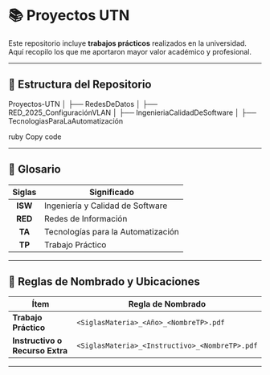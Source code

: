 # 📚 Proyectos UTN  

Este repositorio incluye **trabajos prácticos** realizados en la universidad.  
Aquí recopilo los que me aportaron mayor valor académico y profesional.  

---

## 📂 Estructura del Repositorio  

Proyectos-UTN
│
├── RedesDeDatos
│ ├── RED_2025_ConfiguraciónVLAN
│
├── IngenieriaCalidadDeSoftware
│
├── TecnologiasParaLaAutomatización

ruby
Copy code

---

## 📖 Glosario  

| **Siglas** | **Significado**                          |
|:----------:|------------------------------------------|
| **ISW**    | Ingeniería y Calidad de Software          |
| **RED**    | Redes de Información                     |
| **TA**     | Tecnologías para la Automatización        |
| **TP**     | Trabajo Práctico                         |

---

## 📝 Reglas de Nombrado y Ubicaciones  

| **Ítem**                         | **Regla de Nombrado**                           |
|----------------------------------|-------------------------------------------------|
| **Trabajo Práctico**             | `<SiglasMateria>_<Año>_<NombreTP>.pdf`          |
| **Instructivo o Recurso Extra**  | `<SiglasMateria>_<Instructivo>_<NombreTP>.pdf`  |

---
